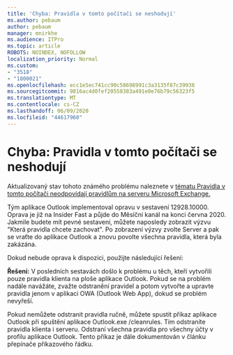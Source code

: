 ```yaml
---
title: 'Chyba: Pravidla v tomto počítači se neshodují'
ms.author: pebaum
author: pebaum
manager: mnirkhe
ms.audience: ITPro
ms.topic: article
ROBOTS: NOINDEX, NOFOLLOW
localization_priority: Normal
ms.custom:
- "3518"
- "1800021"
ms.openlocfilehash: ecc1e5ec741cc90c58698991c3a3135f87c39938
ms.sourcegitcommit: 9816ac4d0fef20558383a491e0e76b79c56323f5
ms.translationtype: MT
ms.contentlocale: cs-CZ
ms.lasthandoff: 06/09/2020
ms.locfileid: "44617960"
---
```

# <a name="error-the-rules-on-this-computer-do-not-match"></a>Chyba: Pravidla v tomto počítači se neshodují

Aktualizovaný stav tohoto známého problému naleznete v [tématu Pravidla v tomto počítači neodpovídají pravidlům na serveru Microsoft Exchange.](https://support.office.com/article/d032e037-b224-429e-b325-633afde9b5f0)

Tým aplikace Outlook implementoval opravu v sestavení 12928.10000. Oprava je již na Insider Fast a půjde do Měsíční kanál na konci června 2020. Jakmile budete mít pevné sestavení, můžete naposledy zobrazit výzvu "Která pravidla chcete zachovat". Po zobrazení výzvy zvolte Server a pak se vraťte do aplikace Outlook a znovu povolte všechna pravidla, která byla zakázána.

Dokud nebude oprava k dispozici, použijte následující řešení:

**Řešení:** V posledních sestavách došlo k problému u těch, kteří vytvořili pouze pravidla klienta na ploše aplikace Outlook. Pokud se na problém nadále navážáte, zvažte odstranění pravidel a potom vytvořte a upravte pravidla jenom v aplikaci OWA (Outlook Web App), dokud se problém nevyřeší.

Pokud nemůžete odstranit pravidla ručně, můžete spustit příkaz aplikace Outlook při spuštění aplikace Outlook.exe /cleanrules. Tím odstraníte pravidla klienta i serveru. Odstraní všechna pravidla pro všechny účty v profilu aplikace Outlook. Tento příkaz je dále dokumentován v článku přepínače příkazového řádku.